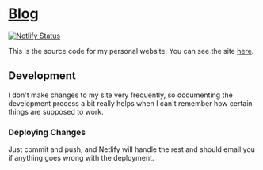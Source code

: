 # [Blog](vkoushik.netlify.app)

[![Netlify Status](https://api.netlify.com/api/v1/badges/272327f2-f0cf-4afd-aa83-d290d3e8c50f/deploy-status)](https://app.netlify.com/sites/vkoushik/deploys)

This is the source code for my personal website.
You can see the site [here](https://vkoushik.netlify.app).

## Development

I don't make changes to my site very frequently,
so documenting the development process a bit really helps when I can't
remember how certain things are supposed to work.

### Deploying Changes

Just commit and push, and Netlify will handle the rest and should email you if
anything goes wrong with the deployment.